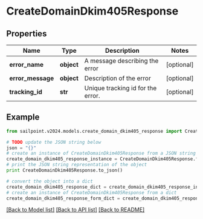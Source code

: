 # CreateDomainDkim405Response


## Properties

Name | Type | Description | Notes
------------ | ------------- | ------------- | -------------
**error_name** | **object** | A message describing the error | [optional] 
**error_message** | **object** | Description of the error | [optional] 
**tracking_id** | **str** | Unique tracking id for the error. | [optional] 

## Example

```python
from sailpoint.v2024.models.create_domain_dkim405_response import CreateDomainDkim405Response

# TODO update the JSON string below
json = "{}"
# create an instance of CreateDomainDkim405Response from a JSON string
create_domain_dkim405_response_instance = CreateDomainDkim405Response.from_json(json)
# print the JSON string representation of the object
print CreateDomainDkim405Response.to_json()

# convert the object into a dict
create_domain_dkim405_response_dict = create_domain_dkim405_response_instance.to_dict()
# create an instance of CreateDomainDkim405Response from a dict
create_domain_dkim405_response_form_dict = create_domain_dkim405_response.from_dict(create_domain_dkim405_response_dict)
```
[[Back to Model list]](../README.md#documentation-for-models) [[Back to API list]](../README.md#documentation-for-api-endpoints) [[Back to README]](../README.md)


